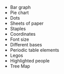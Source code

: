 * Bar graph
* Pie chart
* Dots
* Sheets of paper
* Staples
* Coordinates
* Font size
* Different bases
* Periodic table elements
* Legos
* Highlighted people
* Tree Map